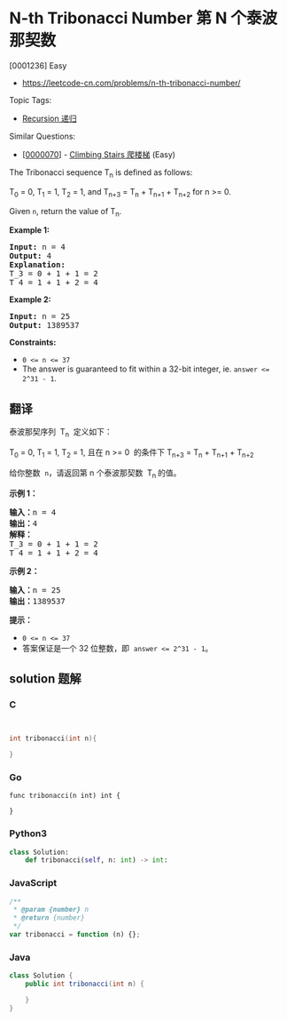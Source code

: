 # N-th Tribonacci Number 第 N 个泰波那契数

[0001236] Easy

- https://leetcode-cn.com/problems/n-th-tribonacci-number/

Topic Tags:

- [Recursion 递归](https://leetcode-cn.com/tag/recursion/)

Similar Questions:

- [[0000070](https://leetcode-cn.com/problems/climbing-stairs/)] - [Climbing Stairs 爬楼梯](./0000070.climbing-stairs.md) (Easy)

The Tribonacci sequence T<sub>n</sub> is defined as follows:

T<sub>0</sub> = 0, T<sub>1</sub> = 1, T<sub>2</sub> = 1, and T<sub>n+3</sub> = T<sub>n</sub> + T<sub>n+1</sub> + T<sub>n+2</sub> for n >= 0.

Given `n`, return the value of T<sub>n</sub>.

**Example 1:**

<pre><strong>Input:</strong> n = 4
<strong>Output:</strong> 4
<strong>Explanation:</strong>
T_3 = 0 + 1 + 1 = 2
T_4 = 1 + 1 + 2 = 4
</pre>

**Example 2:**

<pre><strong>Input:</strong> n = 25
<strong>Output:</strong> 1389537
</pre>

**Constraints:**

- `0 <= n <= 37`
- The answer is guaranteed to fit within a 32-bit integer, ie. `answer <= 2^31 - 1`.

## 翻译

泰波那契序列  T<sub>n</sub>  定义如下：

T<sub>0</sub> = 0, T<sub>1</sub> = 1, T<sub>2</sub> = 1, 且在 n >= 0  的条件下 T<sub>n+3</sub> = T<sub>n</sub> + T<sub>n+1</sub> + T<sub>n+2</sub>

给你整数  `n`，请返回第 n 个泰波那契数  T<sub>n </sub> 的值。

**示例 1：**

<pre><strong>输入：</strong>n = 4
<strong>输出：</strong>4
<strong>解释：</strong>
T_3 = 0 + 1 + 1 = 2
T_4 = 1 + 1 + 2 = 4
</pre>

**示例 2：**

<pre><strong>输入：</strong>n = 25
<strong>输出：</strong>1389537
</pre>

**提示：**

- `0 <= n <= 37`
- 答案保证是一个 32 位整数，即  `answer <= 2^31 - 1`。

## solution 题解

### C

```c


int tribonacci(int n){

}


```

### Go

```golang
func tribonacci(n int) int {

}
```

### Python3

```python
class Solution:
    def tribonacci(self, n: int) -> int:

```

### JavaScript

```javascript
/**
 * @param {number} n
 * @return {number}
 */
var tribonacci = function (n) {};
```

### Java

```java
class Solution {
    public int tribonacci(int n) {

    }
}
```
